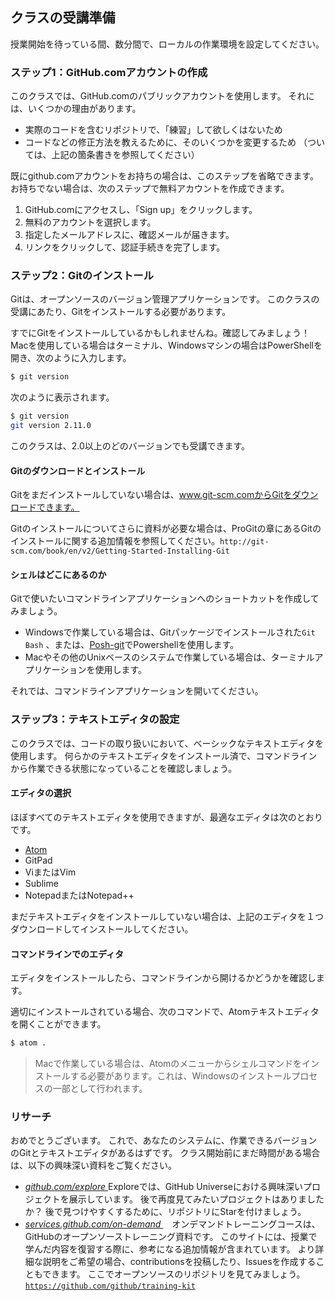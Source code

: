 ## クラスの受講準備

授業開始を待っている間、数分間で、ローカルの作業環境を設定してください。

### ステップ1：GitHub.comアカウントの作成

このクラスでは、GitHub.comのパブリックアカウントを使用します。 それには、いくつかの理由があります。

- 実際のコードを含むリポジトリで、「練習」して欲しくはないため
- コードなどの修正方法を教えるために、そのいくつかを変更するため （ついては、上記の箇条書きを参照してください）

既にgithub.comアカウントをお持ちの場合は、このステップを省略できます。 お持ちでない場合は、次のステップで無料アカウントを作成できます。

1. GitHub.comにアクセスし、「Sign up」をクリックします。
2. 無料のアカウントを選択します。
3. 指定したメールアドレスに、確認メールが届きます。
4. リンクをクリックして、認証手続きを完了します。

### ステップ2：Gitのインストール

Gitは、オープンソースのバージョン管理アプリケーションです。 このクラスの受講にあたり、Gitをインストールする必要があります。

すでにGitをインストールしているかもしれませんね。確認してみましょう！ Macを使用している場合はターミナル、Windowsマシンの場合はPowerShellを開き、次のように入力します。

```sh
$ git version
```

次のように表示されます。

```sh
$ git version
git version 2.11.0
```

このクラスは、2.0以上のどのバージョンでも受講できます。

#### Gitのダウンロードとインストール

Gitをまだインストールしていない場合は、www.git-scm.comからGitをダウンロードできます。

Gitのインストールについてさらに資料が必要な場合は、ProGitの章にあるGitのインストールに関する追加情報を参照してください。` http://git-scm.com/book/en/v2/Getting-Started-Installing-Git ` 

#### シェルはどこにあるのか

Gitで使いたいコマンドラインアプリケーションへのショートカットを作成してみましょう。

- Windowsで作業している場合は、Gitパッケージでインストールされた` Git Bash ` 、または、[Posh-git](http://dahlbyk.github.io/posh-git/)でPowershellを使用します。
- Macやその他のUnixベースのシステムで作業している場合は、ターミナルアプリケーションを使用します。

それでは、コマンドラインアプリケーションを開いてください。

### ステップ3：テキストエディタの設定

このクラスでは、コードの取り扱いにおいて、ベーシックなテキストエディタを使用します。 何らかのテキストエディタをインストール済で、コマンドラインから作業できる状態になっていることを確認しましょう。

#### エディタの選択

ほぼすべてのテキストエディタを使用できますが、最適なエディタは次のとおりです。

- [Atom](https://atom.io/)
- GitPad
- ViまたはVim
- Sublime
- NotepadまたはNotepad++

まだテキストエディタをインストールしていない場合は、上記のエディタを１つダウンロードしてインストールしてください。

#### コマンドラインでのエディタ

エディタをインストールしたら、コマンドラインから開けるかどうかを確認します。

適切にインストールされている場合、次のコマンドで、Atomテキストエディタを開くことができます。

```sh
$ atom .
```

> Macで作業している場合は、Atomのメニューからシェルコマンドをインストールする必要があります。これは、Windowsのインストールプロセスの一部として行われます。

### リサーチ

おめでとうございます。 これで、あなたのシステムに、作業できるバージョンのGitとテキストエディタがあるはずです。 クラス開始前にまだ時間がある場合は、以下の興味深い資料をご覧ください。

- *[ github.com/explore ](https://www.github.com/explore)* Exploreでは、GitHub Universeにおける興味深いプロジェクトを展示しています。 後で再度見てみたいプロジェクトはありましたか？ 後で見つけやすくするために、リポジトリにStarを付けましょう。
- *[ services.github.com/on-demand ](https://services.github.com/on-demand/)*　オンデマンドトレーニングコースは、GitHubのオープンソーストレーニング資料です。 このサイトには、授業で学んだ内容を復習する際に、参考になる追加情報が含まれています。 より詳細な説明をご希望の場合、contributionsを投稿したり、Issuesを作成することもできます。 ここでオープンソースのリポジトリを見てみましょう。　[` https://github.com/github/training-kit `](https://github.com/github/training-kit)